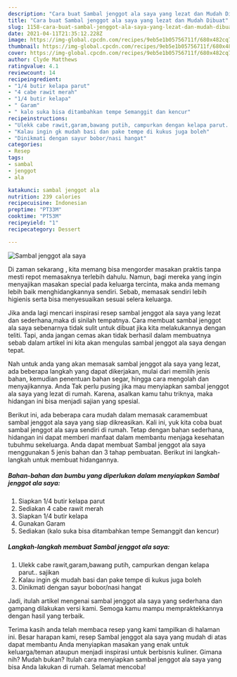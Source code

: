 ```yaml
---
description: "Cara buat Sambal jenggot ala saya yang lezat dan Mudah Dibuat"
title: "Cara buat Sambal jenggot ala saya yang lezat dan Mudah Dibuat"
slug: 1158-cara-buat-sambal-jenggot-ala-saya-yang-lezat-dan-mudah-dibuat
date: 2021-04-11T21:35:12.228Z
image: https://img-global.cpcdn.com/recipes/9eb5e1b05756711f/680x482cq70/sambal-jenggot-ala-saya-foto-resep-utama.jpg
thumbnail: https://img-global.cpcdn.com/recipes/9eb5e1b05756711f/680x482cq70/sambal-jenggot-ala-saya-foto-resep-utama.jpg
cover: https://img-global.cpcdn.com/recipes/9eb5e1b05756711f/680x482cq70/sambal-jenggot-ala-saya-foto-resep-utama.jpg
author: Clyde Matthews
ratingvalue: 4.1
reviewcount: 14
recipeingredient:
- "1/4 butir kelapa parut"
- "4 cabe rawit merah"
- "1/4 butir kelapa"
- " Garam"
- " kalo suka bisa ditambahkan tempe Semanggit dan kencur"
recipeinstructions:
- "Ulekk cabe rawit,garam,bawang putih, campurkan dengan kelapa parut.. sajikan"
- "Kalau ingin gk mudah basi dan pake tempe di kukus juga boleh"
- "Dinikmati dengan sayur bobor/nasi hangat"
categories:
- Resep
tags:
- sambal
- jenggot
- ala

katakunci: sambal jenggot ala 
nutrition: 239 calories
recipecuisine: Indonesian
preptime: "PT33M"
cooktime: "PT53M"
recipeyield: "1"
recipecategory: Dessert

---
```



![Sambal jenggot ala saya](https://img-global.cpcdn.com/recipes/9eb5e1b05756711f/680x482cq70/sambal-jenggot-ala-saya-foto-resep-utama.jpg)

Di zaman  sekarang , kita memang bisa mengorder masakan praktis tanpa mesti repot memasaknya terlebih dahulu. Namun, bagi mereka yang ingin menyajikan masakan special pada keluarga tercinta, maka anda memang lebih baik menghidangkannya sendiri. Sebab, memasak sendiri lebih higienis serta bisa menyesuaikan sesuai selera keluarga.

Jika anda lagi mencari inspirasi resep sambal jenggot ala saya yang lezat dan sederhana,maka di sinilah tempatnya. Cara membuat sambal jenggot ala saya  sebenarnya tidak sulit untuk dibuat jika kita melakukannya dengan teliti. Tapi, anda jangan cemas akan tidak berhasil dalam membuatnya 
sebab dalam artikel ini kita akan mengulas sambal jenggot ala saya dengan tepat.  



Nah untuk anda yang akan memasak sambal jenggot ala saya yang lezat, ada beberapa langkah yang dapat dikerjakan, mulai dari memilih jenis bahan, kemudian penentuan bahan segar, hingga cara mengolah dan menyajikannya. Anda Tak perlu pusing jika mau menyiapkan sambal jenggot ala saya yang lezat di rumah. Karena, asalkan kamu  tahu triknya, maka hidangan ini bisa menjadi sajian yang spesial.

Berikut ini, ada beberapa cara mudah dalam memasak caramembuat sambal jenggot ala saya yang siap dikreasikan. Kali ini, yuk kita coba buat sambal jenggot ala saya sendiri di rumah. Tetap dengan bahan sederhana, hidangan ini dapat memberi manfaat dalam membantu menjaga kesehatan tubuhmu sekeluarga. Anda dapat membuat Sambal jenggot ala saya menggunakan 5 jenis bahan dan 3 tahap pembuatan. Berikut ini langkah-langkah untuk membuat hidangannya.

<!--inarticleads1-->

##### Bahan-bahan dan bumbu yang diperlukan dalam menyiapkan Sambal jenggot ala saya:

1. Siapkan 1/4 butir kelapa parut
1. Sediakan 4 cabe rawit merah
1. Siapkan 1/4 butir kelapa
1. Gunakan  Garam
1. Sediakan  (kalo suka bisa ditambahkan tempe Semanggit dan kencur)




<!--inarticleads2-->

##### Langkah-langkah membuat Sambal jenggot ala saya:

1. Ulekk cabe rawit,garam,bawang putih, campurkan dengan kelapa parut.. sajikan
1. Kalau ingin gk mudah basi dan pake tempe di kukus juga boleh
1. Dinikmati dengan sayur bobor/nasi hangat




Jadi, itulah artikel mengenai  sambal jenggot ala saya  yang sederhana dan gampang dilakukan versi kami. Semoga kamu mampu mempraktekkannya dengan hasil yang terbaik. 

Terima kasih anda telah membaca resep yang kami tampilkan di halaman ini. Besar harapan kami, resep  Sambal jenggot ala saya yang mudah di atas dapat membantu Anda menyiapkan masakan yang enak untuk keluarga/teman ataupun menjadi inspirasi untuk berbisnis kuliner. Gimana nih? Mudah bukan? Itulah cara menyiapkan sambal jenggot ala saya yang bisa Anda lakukan di rumah. Selamat mencoba!

